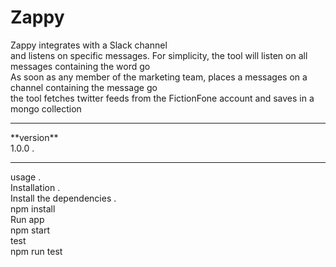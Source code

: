 # Zappy <br /> 
Zappy integrates with a Slack channel <br /> 
and listens on specific messages. For simplicity, the tool will listen on all messages containing the word go <br />
As soon as any member of the marketing team, places a messages on a channel containing the message go <br />
the tool fetches twitter feeds from the FictionFone account and saves in a mongo collection <br />
<hr>
**version** <br />
1.0.0 . <br />
<hr>
usage . <br />
Installation .<br /> 
Install the dependencies . <br />
 npm install  
 <br />
Run app  <br />
 npm start <br />
test <br />
 npm run test <br /> 

